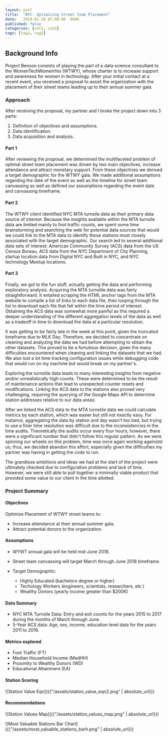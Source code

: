 ```yaml
---
layout: post
title:  "NYC: Optimizing Street Team Placement"
date:   2018-01-20 07:00:00 -0800
published: false
categories: [cat1, cat2]
tags: [tag1, tag2]
---
```

## Background Info

Project Benson consists of playing the part of a data science consultant to the WomenTechWomenYes (WTWY), whose charter is to increase support and awareness for women in technology.  After your initial contact at a recent event, you received a proposal to assist the organization with the placement of their street teams leading up to their annual summer gala.

### Approach

After receiving the proposal, my partner and I broke the project down into 3 parts:

1. Definition of objectives and assumptions.
1. Data identification.
1. Data acquisition and analysis.

#### Part 1

After reviewing the proposal, we determined the multifaceted problem of optimal street team placement was driven by two main objectives, increase attendance and attract monetary support.  From these objectives we derived a target demographic for the WTWY gala.  We made additional assumptions regarding the date of the event as well as the timeline for street team canvassing as well as defined our assumptions regarding the event date and canvassing timeframe.

#### Part 2

The WTWY client identified NYC MTA turnsile data as their primary data source of interest.  Because the insights available within the MTA turnsile data are limited mainly to foot traffic counts, we spent some time brainstorming and searching the web for potential data sources that would we could link to the MTA data to identify those stations most closely associated with the target demographic.  Our search led to several additional data sets of interest: American Community Survey (ACS) data from the US Census Bureau, ACS data from the NYC Department of City Planning, startup location data from Digital NYC and Built in NYC, and NYC technology Meetup locations.

#### Part 3

Finally, we got to the fun stuff, actually getting the data and performing exploratory analysis.  Acquiring the MTA turnstile data was fairly straightforward.  It entailed scraping the HTML anchor tags from the MTA website to compile a list of links to each data file, then looping through the list to download each file that fell within the time period of interest.  Obtaining the ACS data was somewhat more painful as this required a deeper understanding of the different aggregation levels of the data as well as a tradeoff in time to download the data at a particular resolution.

It was getting to be fairly late in the week at this point, given the truncated timeframe due to MLK Day.  Therefore, we decided to concentrate on cleaning and analyzing the data we had before attempting to obtain the other datasets.  This proved to be a fortuitous decision, given the many difficulties encountered when cleaning and linking the datasets that we had.  We also lost a lot time tracking configuration issues while debugging code that would run on my machine but would break on my partner's.

Exploring the turnstile data leads to many interesting insights from negative and/or unrealistically high counts.  These were determined to be the result of maintenance actions that lead to unexpected counter resets and modifications. Linking the ACS data to the stations also proved very challenging, requiring the querying of the Google Maps API to determine station addresses relative to our data areas.

After we linked the ACS data to the MTA turnstile data we could calculate metrics by each station, which was easier but still not exactly easy.  For instance, aggregating the data by station and day wasn't too bad, but trying to use a finer time resolution was difficult due to the inconsistencies in the time audits.  Theoretically the audits occur every four hours; however, there were a significant number that didn't follow this regular pattern.  As we were spinning our wheels on this problem, time was once again working againstst us; thus, we decided abandon this effort, especially given the difficulties my partner was having in getting the code to run.

The grandiose ambitions and ideas we had at the start of the project were ultimately checked due to configuration problems and lack of time.  However, we were still able to pull together a minimally viable product that provided some value to our client in the time allotted.

### Project Summary

#### Objectives

Optimize Placement of WTWY street teams to:

* Increase attendance at their annual summer gala.
* Attract potential donors to the organization.

#### Assumptions

* WYWT annual gala will be held mid-June 2018.
* Street team canvassing will target March through June 2018 timeframe.
* Target Demographic:

  * Highly Educated (bachelors degree or higher)
  * Techology Workers (engineers, scientists, researchers, etc.)
  * Wealthy Donors (yearly income greater than $200K)

#### Data Summary

* NYC MTA Turnsile Data: Entry and exit counts for the years 2015 to 2017 during the months of March through June.
* 5-Year ACS data: Age, sex, income, education level data for the years 2011 to 2016.

#### Metrics explored

* Foot Traffic (FT)
* Median Household Income (MedHH)
* Proximity to Wealthy Donors (WD)
* Educational Attainment (EA)

#### Station Scoring

![Station Value Eqn]({{"/assets/station_value_eqn2.png" | absolute_url}})

#### Recommendations

![Station Values Map]({{"/assets/station_values_map.png" | absolute_url}})

![Most Valuable Stations Bar Chart]({{"/assets/most_valuable_stations_barh.png" | absolute_url}})
